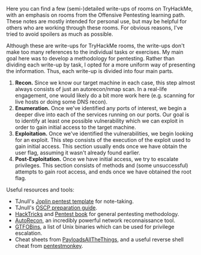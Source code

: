 Here you can find a few (semi-)detailed write-ups of rooms on TryHackMe, with an emphasis on rooms from the Offensive Pentesting learning path. These notes are mostly intended for personal use, but may be helpful for others who are working through these rooms. For obvious reasons, I've tried to avoid spoilers as much as possible.

Although these are write-ups for TryHackMe rooms, the write-ups don't make too many references to the individual tasks or exercises. My main goal here was to develop a methodology for pentesting. Rather than dividing each write-up by task, I opted for a more uniform way of presenting the information. Thus, each write-up is divided into four main parts.

1. **Recon.** Since we know our target machine in each case, this step almost always consists of just an autorecon/nmap scan. In a real-life engagement, one would likely do a bit more work here (e.g. scanning for live hosts or doing some DNS recon).
2. **Enumeration.** Once we've identified any ports of interest, we begin a deeper dive into each of the services running on our ports. Our goal is to identify at least one possible vulnerability which we can exploit in order to gain initial access to the target machine.
3. **Exploitation.** Once we've identified the vulnerabilities, we begin looking for an exploit. This step consists of the execution of the exploit used to gain initial access. This section usually ends once we have obtain the user flag, assuming it wasn't already found earlier.
4. **Post-Exploitation.** Once we have initial access, we try to escalate privileges. This section consists of methods and (some unsuccessful) attempts to gain root access, and ends once we have obtained the root flag.

Useful resources and tools:

- TJnull's [Joplin pentest template](https://github.com/tjnull/TJ-JPT) for note-taking.
- TJnull's [OSCP preparation guide](https://www.netsecfocus.com/oscp/2019/03/29/The_Journey_to_Try_Harder-_TJNulls_Preparation_Guide_for_PWK_OSCP.html).
- [HackTricks](https://book.hacktricks.xyz) and [Pentest book](https://pentestbook.six2dez.com) for general pentesting methodology.
- [AutoRecon](https://github.com/Tib3rius/AutoRecon), an incredibly powerful network reconnaissance tool.
- [GTFOBins](https://gtfobins.github.io/), a list of Unix binaries which can be used for privilege escalation.
- Cheat sheets from [PayloadsAllTheThings](https://github.com/swisskyrepo/PayloadsAllTheThings/tree/master/Methodology%20and%20Resources), and a useful reverse shell cheat from [pentestmonkey](https://pentestmonkey.net/cheat-sheet/shells/reverse-shell-cheat-sheet).